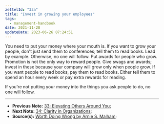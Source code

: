 ```yaml
---
zettelId: "33a"
title: "Invest in growing your employees"
tags:
  - management-handbook
date: 2021-11-28
updateDate: 2023-06-26 07:24:51
---
```


You need to put your money where your mouth is. If you want to grow your people, don't just send them to conferences; tell them to read books. Lead by example. Otherwise, no one will follow. Put awards for people who grow. Promotion is not the only way to reward people. Give swags and awards; invest in these because your company will grow only when people grow. If you want people to read books, pay them to read books. Either tell them to spend an hour every week or pay extra rewards for reading.

If you're not putting your money into the things you ask people to do, no one will follow.

---

- **Previous Note:** [33: Elevating Others Around You](/notes/33/);
- **Next Note:** [34: Clarity in Organizations](/notes/34/);
- **Source(s):** [Worth Doing Wrong by Arnie S. Malham](/books/worth-doing-wrong-book-summary-review-and-notes/);
